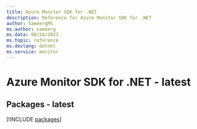 ```yaml
---
title: Azure Monitor SDK for .NET
description: Reference for Azure Monitor SDK for .NET
author: SameergMS
ms.author: sameerg
ms.data: 08/24/2023
ms.topic: reference
ms.devlang: dotnet
ms.service: monitor
---
```

# Azure Monitor SDK for .NET - latest
## Packages - latest
[!INCLUDE [packages](monitor-index.md)]